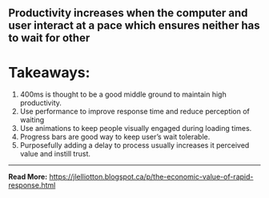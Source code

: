 ## Productivity increases when the computer and user interact at a pace which ensures neither has to wait for other

# Takeaways:
1. 400ms is thought to be a good middle ground to maintain high productivity.
2. Use performance to improve response time and reduce perception of waiting
3. Use animations to keep people visually engaged during loading times.
4. Progress bars are good way to keep user’s wait tolerable.
5. Purposefully adding a delay to process usually increases it perceived value and instill trust.

---

__Read More:__
https://jlelliotton.blogspot.ca/p/the-economic-value-of-rapid-response.html

